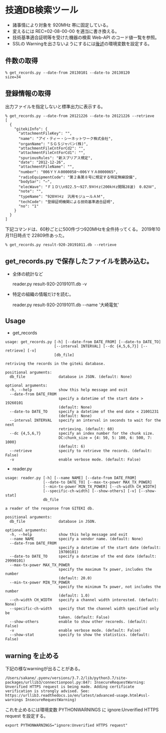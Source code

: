 技適DB検索ツール
================

- 諸事情により対象を 920MHz 帯に固定している。
- 変えるには REC=02-08-00-00 を適当に書き換える。
- 技術基準適合証明等を受けた機器の検索 Web-API のコード値一覧を参照。
- SSLの Warningを出さないようにするには[後述](#warning-を止める)の環境変数を設定する。

## 件数の取得

```
% get_records.py --date-from 20130101 --date-to 20130120
size=34
```

## 登録情報の取得

出力ファイルを指定しないと標準出力に表示する。

```
% get_records.py --date-from 20121226 --date-to 20121226 --retrieve 
[
  {
    "gitekiInfo": {
      "attachmentFileKey": "",
      "name": "アイ・ティー・シーネットワーク株式会社",
      "organName": "ＳＧＳジャパン(株)",
      "attachmentFileCntForCd2": "",
      "attachmentFileCntForCd1": "",
      "spuriousRules": "新スプリアス規定",
      "date": "2012-12-26",
      "attachmentFileName": "",
      "number": "006ＹＹＡ0000058〜006ＹＹＡ0000065",
      "radioEquipmentCode": "第２条第８号に規定する特定無線設備",
      "bodySar": "—",
      "elecWave": "Ｆ１Ｄ\\n922.5〜927.9ＭＨz(200kＨz間隔28波)　0.02Ｗ",
      "note": "",
      "typeName": "920ＭＨz　汎用モジュールＡＭ",
      "techCode": "登録証明機関による技術基準適合証明",
      "no": "1"
    }
  }
]
```

下記コマンドは、60秒ごとに500件づつ920MHzを全件持ってくる。
2019年10月11日時点で 22809件あった。

```
% get_records.py result-920-20191011.db --retrieve
```

## get_records.py で保存したファイルを読み込む。

- 全体の統計など

    reader.py result-920-20191011.db  -v

- 特定の組織の情報だけを読む。

    reader.py result-920-20191011.db --name '大崎電気'

## Usage

- get_records

```
usage: get_records.py [-h] [--date-from DATE_FROM] [--date-to DATE_TO]
                      [--interval INTERVAL] [--dc {4,5,6,7}] [--retrieve] [-v]
                      [db_file]

retriving the records in the giteki database.

positional arguments:
  db_file               database in JSON. (default: None)

optional arguments:
  -h, --help            show this help message and exit
  --date-from DATE_FROM
                        specify a datetime of the start date > 19260101
                        (default: None)
  --date-to DATE_TO     specify a datetime of the end date < 21001231
                        (default: None)
  --interval INTERVAL   specify an interval in seconds to wait for the next
                        retrieving. (default: 60)
  --dc {4,5,6,7}        specify an index number for the chunk size.
                        DC:chunk_size = {4: 50, 5: 100, 6: 500, 7: 1000}
                        (default: 6)
  --retrieve            specify to retrieve the records. (default: False)
  -v                    enable verbose mode. (default: False)
```

- reader.py

```
usage: reader.py [-h] [--name NAME] [--date-from DATE_FROM]
                 [--date-to DATE_TO] [--max-tx-power MAX_TX_POWER]
                 [--min-tx-power MIN_TX_POWER] [--ch-width CH_WIDTH]
                 [--specific-ch-width] [--show-others] [-v] [--show-stat]
                 db_file

a reader of the response from GITEKI db.

positional arguments:
  db_file               database in JSON.

optional arguments:
  -h, --help            show this help message and exit
  --name NAME           specify a vendor name. (default: None)
  --date-from DATE_FROM
                        specify a datetime of the start date (default:
                        19700101)
  --date-to DATE_TO     specify a datetime of the end date (default: 29990101)
  --max-tx-power MAX_TX_POWER
                        specify the maximum Tx power, includes the number
                        (default: 20.0)
  --min-tx-power MIN_TX_POWER
                        specify the minimum Tx power, not includes the number
                        (default: 1.0)
  --ch-width CH_WIDTH   specify a channel width interested. (default: None)
  --specific-ch-width   specify that the channel width specified only be
                        taken. (default: False)
  --show-others         enable to show other recoreds. (default: False)
  -v                    enable verbose mode. (default: False)
  --show-stat           specify to show the statistics. (default: False)
```

## warning を止める

下記の様なwarningが出ることがある。

```
/Users/sakane/.pyenv/versions/3.7.2/lib/python3.7/site-packages/urllib3/connectionpool.py:847: InsecureRequestWarning: Unverified HTTPS request is being made. Adding certificate verification is strongly advised. See: https://urllib3.readthedocs.io/en/latest/advanced-usage.html#ssl-warnings InsecureRequestWarning)
```

これを止めるには環境変数 PYTHONWARNINGS に ignore:Unverified HTTPS request を設定する。

```
export PYTHONWARNINGS="ignore:Unverified HTTPS request"
```


